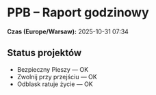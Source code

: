 # PPB – Raport godzinowy
**Czas (Europe/Warsaw):** 2025-10-31 07:34

## Status projektów
- Bezpieczny Pieszy — OK
- Zwolnij przy przejściu — OK
- Odblask ratuje życie — OK

